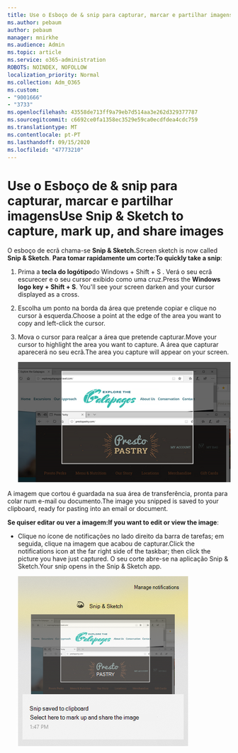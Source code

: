 ```yaml
---
title: Use o Esboço de & snip para capturar, marcar e partilhar imagens
ms.author: pebaum
author: pebaum
manager: mnirkhe
ms.audience: Admin
ms.topic: article
ms.service: o365-administration
ROBOTS: NOINDEX, NOFOLLOW
localization_priority: Normal
ms.collection: Adm_O365
ms.custom:
- "9001666"
- "3733"
ms.openlocfilehash: 43558de713ff9a79eb7d514aa3e262d329377787
ms.sourcegitcommit: c6692ce0fa1358ec3529e59ca0ecdfdea4cdc759
ms.translationtype: MT
ms.contentlocale: pt-PT
ms.lasthandoff: 09/15/2020
ms.locfileid: "47773210"
---
```

# <a name="use-snip--sketch-to-capture-mark-up-and-share-images"></a><span data-ttu-id="39e4d-102">Use o Esboço de & snip para capturar, marcar e partilhar imagens</span><span class="sxs-lookup"><span data-stu-id="39e4d-102">Use Snip & Sketch to capture, mark up, and share images</span></span>

<span data-ttu-id="39e4d-103">O esboço de ecrã chama-se **Snip & Sketch.**</span><span class="sxs-lookup"><span data-stu-id="39e4d-103">Screen sketch is now called **Snip & Sketch**.</span></span> <span data-ttu-id="39e4d-104">**Para tomar rapidamente um corte:**</span><span class="sxs-lookup"><span data-stu-id="39e4d-104">**To quickly take a snip**:</span></span>

1. <span data-ttu-id="39e4d-105">Prima a **tecla do logótipo**do Windows + Shift + S . Verá o seu ecrã escurecer e o seu cursor exibido como uma cruz.</span><span class="sxs-lookup"><span data-stu-id="39e4d-105">Press the **Windows logo key + Shift + S**. You'll see your screen darken and your cursor displayed as a cross.</span></span> 

2. <span data-ttu-id="39e4d-106">Escolha um ponto na borda da área que pretende copiar e clique no cursor à esquerda.</span><span class="sxs-lookup"><span data-stu-id="39e4d-106">Choose a point at the edge of the area you want to copy and left-click the cursor.</span></span> 

3. <span data-ttu-id="39e4d-107">Mova o cursor para realçar a área que pretende capturar.</span><span class="sxs-lookup"><span data-stu-id="39e4d-107">Move your cursor to highlight the area you want to capture.</span></span> <span data-ttu-id="39e4d-108">A área que capturar aparecerá no seu ecrã.</span><span class="sxs-lookup"><span data-stu-id="39e4d-108">The area you capture will appear on your screen.</span></span>

   ![imagem de seleção destacada](media/snipone.png)

<span data-ttu-id="39e4d-110">A imagem que cortou é guardada na sua área de transferência, pronta para colar num e-mail ou documento.</span><span class="sxs-lookup"><span data-stu-id="39e4d-110">The image you snipped is saved to your clipboard, ready for pasting into an email or document.</span></span> 

<span data-ttu-id="39e4d-111">**Se quiser editar ou ver a imagem:**</span><span class="sxs-lookup"><span data-stu-id="39e4d-111">**If you want to edit or view the image**:</span></span> 

- <span data-ttu-id="39e4d-112">Clique no ícone de notificações no lado direito da barra de tarefas; em seguida, clique na imagem que acabou de capturar.</span><span class="sxs-lookup"><span data-stu-id="39e4d-112">Click the notifications icon at the far right side of the taskbar; then click the picture you have just captured.</span></span> <span data-ttu-id="39e4d-113">O seu corte abre-se na aplicação Snip & Sketch.</span><span class="sxs-lookup"><span data-stu-id="39e4d-113">Your snip opens in the Snip & Sketch app.</span></span>

   ![imagem de imagem exibindo em app de snipping](media/sniptwo.png)
